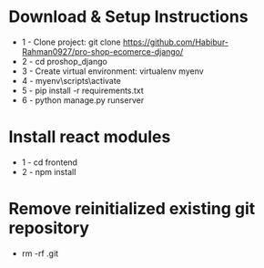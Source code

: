 
# Download & Setup Instructions

* 1 - Clone project: git clone https://github.com/Habibur-Rahman0927/pro-shop-ecomerce-django/
* 2 - cd proshop_django
* 3 - Create virtual environment: virtualenv myenv
* 4 - myenv\scripts\activate
* 5 - pip install -r requirements.txt
* 6 - python manage.py runserver

# Install react modules
* 1 - cd frontend
* 2 - npm install
# Remove reinitialized existing git repository
* rm -rf .git
